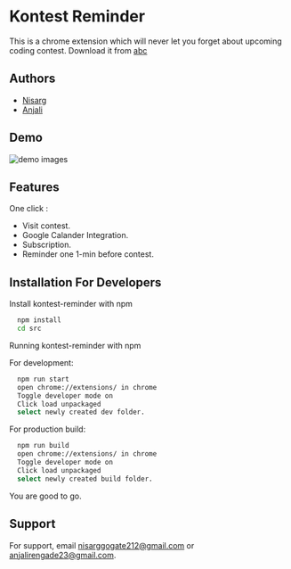 # Kontest Reminder

This is a chrome extension which will never let you forget about upcoming coding contest. Download it from [abc](https://chrome.google.com/webstore/detail/kontest-reminder/imdlnagpdjhelkapllclmdogjobpoihg)


## Authors

- [Nisarg](https://github.com/nisarg0)
- [Anjali](https://github.com/anju218)



  
## Demo

![demo images](https://user-images.githubusercontent.com/60577767/122977158-af159a00-d3b2-11eb-8f82-720516945a20.gif)


## Features
One click :
- Visit contest.
- Google Calander Integration.
- Subscription.
- Reminder one 1-min before contest.

  
## Installation For Developers

Install kontest-reminder with npm

```bash 
  npm install
  cd src
```

Running kontest-reminder with npm
 
For development:
```bash 
  npm run start
  open chrome://extensions/ in chrome
  Toggle developer mode on
  Click load unpackaged
  select newly created dev folder.
```

For production build:
```bash 
  npm run build
  open chrome://extensions/ in chrome
  Toggle developer mode on
  Click load unpackaged
  select newly created build folder.
```

You are good to go.
    
## Support

For support, email nisarggogate212@gmail.com or anjalirengade23@gmail.com.

  
